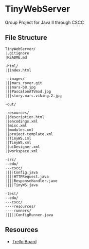 # TinyWebServer
Group Project for Java II through CSCC

## File Structure
```
TinyWebServer/
|.gitignore
|README.md

-html/
||index.html

--images/
|||mars_rover.git
|||mars-b8.jpg
|||PascalonATVmod.jpg
|||story.mars.viking.2.jpg

-out/

-resources/
||description.html
||encodings.xml
||misc.xml
||modules.xml
||project-template.xml
||TinyWS.iml
||TinyWS.xml
||uiDesigner.xml
||workspace.xml

-src/
--edu/
---cscc/
||||Config.java
||||HTTPRequest.java
||||ResponseHandler.jave
||||TinyWS.java

-test/
--edu/
---cscc/
----resources/
----runners/
|||||ConfigRunner.java

```

## Resources
* [Trello Board](https://trello.com/b/E2WqQhdo/tinyws)
